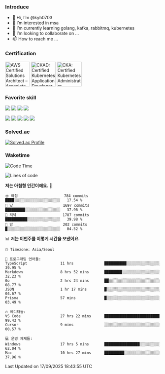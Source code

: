 ### Introduce

<!---
kyh0703/kyh0703 is a ✨ special ✨ repository because its `README.md` (this file) appears on your GitHub profile.
You can click the Preview link to take a look at your changes.
--->

- 👋 Hi, I’m @kyh0703
- 👀 I’m interested in msa
- 🌱 I’m currently learning golang, kafka, rabbitmq, kubernetes
- 💞️ I’m looking to collaborate on ...
- 📫 How to reach me ...

### Certification

<!--START_SECTION:badges-->
<a href="https://www.credly.com/badges/09892086-1381-46b2-bf2d-b67c96fef65f" title="AWS Certified Solutions Architect – Associate"><img src="https://images.credly.com/size/80x80/images/0e284c3f-5164-4b21-8660-0d84737941bc/image.png" alt="AWS Certified Solutions Architect – Associate" width="80" height="80"></a>
<a href="https://www.credly.com/badges/d01db81e-fc4f-489b-bd4f-3439d9fe33aa" title="CKAD: Certified Kubernetes Application Developer"><img src="https://images.credly.com/size/80x80/images/cc8adc83-1dc6-4d57-8e20-22171247e052/blob" alt="CKAD: Certified Kubernetes Application Developer" width="80" height="80"></a>
<a href="https://www.credly.com/badges/fdcd089e-c598-4c77-8383-73de53513b4b" title="CKA: Certified Kubernetes Administrator"><img src="https://images.credly.com/size/80x80/images/8b8ed108-e77d-4396-ac59-2504583b9d54/cka_from_cncfsite__281_29.png" alt="CKA: Certified Kubernetes Administrator" width="80" height="80"></a>
<!--END_SECTION:badges-->

### Favorite skill

<img src="https://img.shields.io/badge/C-000000?style=flat&logo=c&logoColor=A8B9CC" /> <img src="https://img.shields.io/badge/C++-000000?style=flat&logo=c%2B%2B&logoColor=00599C" /> <img src="https://img.shields.io/badge/Go-000000?style=flat&logo=go&logoColor=00ADD8" /> <img src="https://img.shields.io/badge/nodejs-000000?style=flat&logo=node.js&logoColor=A8B9CC" />

<img src="https://img.shields.io/badge/Docker-000000?style=flat&logo=docker&logoColor=2496ED"/> <img src="https://img.shields.io/badge/Kubernetes-000000?style=flat&logo=kubernetes&logoColor=326CE5"/> <img src="https://img.shields.io/badge/rancher-000000?style=flat&logo=rancher&logoColor=0075A8"/> <img src="https://img.shields.io/badge/harbor-000000?style=flat&logo=harbor&logoColor=60B932"/> <img src="https://img.shields.io/badge/ceph-000000?style=flat&logo=ceph&logoColor=EF5C55"/>

### Solved.ac

[![Solved.ac Profile](http://mazassumnida.wtf/api/generate_badge?boj=kyh0703)](https://solved.ac/kyh0703)

### Waketime

<!--START_SECTION:waka-->
![Code Time](http://img.shields.io/badge/Code%20Time-4%2C558%20hrs%2021%20mins-blue)

![Lines of code](https://img.shields.io/badge/%EC%A0%80%EB%8A%94%20%EC%97%AC%ED%83%9C%EA%B9%8C%EC%A7%80%20-8.2%20million%20%EC%A4%84%EC%9D%98%20%EC%BD%94%EB%93%9C%EB%A5%BC%20%EC%9E%91%EC%84%B1%ED%96%88%EC%96%B4%EC%9A%94.-blue)

**저는 아침형 인간이에요. 🐤** 

```text
🌞 아침                     784 commits         ████░░░░░░░░░░░░░░░░░░░░░   17.54 % 
🌆 낮　                     1697 commits        █████████░░░░░░░░░░░░░░░░   37.96 % 
🌃 저녁                     1787 commits        ██████████░░░░░░░░░░░░░░░   39.98 % 
🌙 밤　                     202 commits         █░░░░░░░░░░░░░░░░░░░░░░░░   04.52 % 
```


📊 **저는 이번주를 이렇게 시간을 보냈어요.** 

```text
🕑︎ Timezone: Asia/Seoul

💬 프로그래밍 언어들: 
TypeScript               11 hrs              ██████████░░░░░░░░░░░░░░░   39.95 % 
Markdown                 8 hrs 52 mins       ████████░░░░░░░░░░░░░░░░░   32.23 % 
Go                       2 hrs 24 mins       ██░░░░░░░░░░░░░░░░░░░░░░░   08.77 % 
JSON                     1 hr 17 mins        █░░░░░░░░░░░░░░░░░░░░░░░░   04.67 % 
Prisma                   57 mins             █░░░░░░░░░░░░░░░░░░░░░░░░   03.49 % 

🔥 에디터들: 
VS Code                  27 hrs 22 mins      █████████████████████████   99.43 % 
Cursor                   9 mins              ░░░░░░░░░░░░░░░░░░░░░░░░░   00.57 % 

💻 운영 체제들: 
Windows                  17 hrs 5 mins       ████████████████░░░░░░░░░   62.04 % 
Mac                      10 hrs 27 mins      █████████░░░░░░░░░░░░░░░░   37.96 % 
```


 Last Updated on 17/09/2025 18:43:55 UTC
<!--END_SECTION:waka-->
